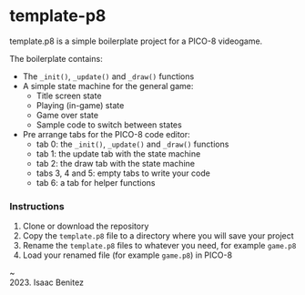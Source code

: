 # template-p8

template.p8 is a simple boilerplate project for a PICO-8 videogame. 

The boilerplate contains:

* The `_init()`, `_update()` and `_draw()` functions
* A simple state machine for the general game:
    - Title screen state
    - Playing (in-game) state
    - Game over state
    - Sample code to switch between states
* Pre arrange tabs for the PICO-8 code editor:
    - tab 0: the `_init()`, `_update()` and `_draw()` functions
    - tab 1: the update tab with the state machine
    - tab 2: the draw tab with the state machine
    - tabs 3, 4 and 5: empty tabs to write your code
    - tab 6: a tab for helper functions

### Instructions

1. Clone or download the repository
2. Copy the `template.p8` file to a directory where you will save your project
3. Rename the `template.p8` files to whatever you need, for example `game.p8`
4. Load your renamed file (for example `game.p8`) in PICO-8

~  
2023. Isaac Benitez